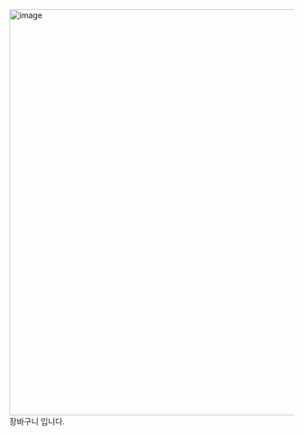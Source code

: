 <img width="720" alt="image" src="https://github.com/HyunBaeL/hyun/assets/151427296/d63ebe25-57e0-4950-aa1b-b8e0d1704936">
<br>
장바구니 입니다.

